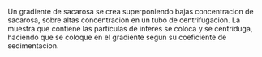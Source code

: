 Un gradiente de sacarosa se crea superponiendo bajas concentracion de sacarosa, sobre altas concentracion en un tubo de centrifugacion.
La muestra que contiene las particulas de interes se coloca y se centriduga, haciendo que se coloque en el gradiente segun su coeficiente de sedimentacion.